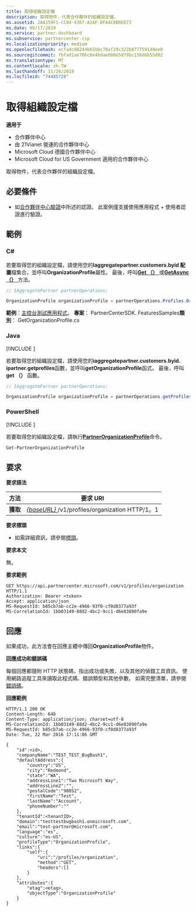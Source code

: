 ```yaml
---
title: 取得組織設定檔
description: 取得物件，代表合作夥伴的組織設定檔。
ms.assetid: 2AA159F1-CC84-4367-A2AF-DFA4C8B0E673
ms.date: 09/17/2019
ms.service: partner-dashboard
ms.subservice: partnercenter-csp
ms.localizationpriority: medium
ms.openlocfilehash: ecfa4c88244b65bbc70af29c322b877759140ee0
ms.sourcegitcommit: fbfad1ae706c8e4bdae080e5d79bc158d6b55d02
ms.translationtype: MT
ms.contentlocale: zh-TW
ms.lasthandoff: 11/26/2019
ms.locfileid: "74485728"
---
```

# <a name="get-an-organization-profile"></a>取得組織設定檔

**適用于**

- 合作夥伴中心
- 由 21Vianet 營運的合作夥伴中心
- Microsoft Cloud 德國合作夥伴中心
- Microsoft Cloud for US Government 適用的合作夥伴中心

取得物件，代表合作夥伴的組織設定檔。

## <a name="span-idprerequisitesspan-idprerequisitesspan-idprerequisitesprerequisites"></a><span id="Prerequisites"/><span id="prerequisites"/><span id="PREREQUISITES"/>必要條件

- 如[合作夥伴中心驗證](partner-center-authentication.md)中所述的認證。 此案例僅支援使用應用程式 + 使用者認證進行驗證。

## <a name="span-idexamplesspan-idexamplesspan-idexamplesexamples"></a><span id="Examples"/><span id="examples"><span id="EXAMPLES"/>範例

### <a name="c"></a>C#

若要取得您的組織設定檔，請使用您的**Iaggregatepartner.customers.byid 配置**檔集合，並呼叫**OrganizationProfile**屬性。 最後，呼叫[**Get （）** ](https://docs.microsoft.com/dotnet/api/microsoft.store.partnercenter.profiles.iorganizationprofile.get)或[**GetAsync （）** ](https://docs.microsoft.com/dotnet/api/microsoft.store.partnercenter.profiles.iorganizationprofile.getasync)方法。

```csharp
// IAggregatePartner partnerOperations;

OrganizationProfile organizationProfile = partnerOperations.Profiles.OrganizationProfile.Get();
```

**範例**：[主控台測試應用程式](console-test-app.md)。 **專案**： PartnerCenterSDK. FeaturesSamples**類別**： GetOrganizationProfile.cs

### <a name="java"></a>Java

[!INCLUDE [<Partner Center Java SDK support details>](<../includes/java-sdk-support.md>)]

若要取得您的組織設定檔，請使用您的**iaggregatepartner.customers.byid. ipartner.getprofiles**函數，並呼叫**getOrganizationProfile**函式。 最後，呼叫**get （）** 函數。

```java
// IAggregatePartner partnerOperations;

OrganizationProfile organizationProfile = partnerOperations.getProfiles().getOrganizationProfile().get();
```

### <a name="powershell"></a>PowerShell

[!INCLUDE [<Partner Center PowerShell module support details>](<../includes/powershell-module-support.md>)]

若要取得您的組織設定檔，請執行[**PartnerOrganizationProfile**](https://github.com/Microsoft/Partner-Center-PowerShell/blob/master/docs/help/Get-PartnerOrganizationProfile.md)命令。 

```powershell
Get-PartnerOrganizationProfile
```

## <a name="span-idrequestspan-idrequestspan-idrequestrequest"></a><span id="Request"/><span id="request"/><span id="REQUEST"/>要求

**要求語法**

| 方法  | 要求 URI                                                                   |
|---------|-------------------------------------------------------------------------------|
| **獲取** | [ *{baseURL}* ](partner-center-rest-urls.md)/v1/profiles/organization HTTP/1。1 |

**要求標頭**

- 如需詳細資訊，請參閱[標頭](headers.md)。

**要求本文**

無。

**要求範例**

```http
GET https://api.partnercenter.microsoft.com/v1/profiles/organization HTTP/1.1
Authorization: Bearer <token>
Accept: application/json
MS-RequestId: b85cb7ab-cc2e-4966-93f0-cf0d8377a93f
MS-CorrelationId: 1bb03149-88d2-4bc2-9cc1-d6e83890fa9e
```

## <a name="span-idresponsespan-idresponsespan-idresponseresponse"></a><span id="Response"/><span id="response"/><span id="RESPONSE"/>回應

如果成功，此方法會在回應主體中傳回**OrganizationProfile**物件。

**回應成功和錯誤碼**

每個回應都隨附 HTTP 狀態碼，指出成功或失敗，以及其他的偵錯工具資訊。 使用網路追蹤工具來讀取此程式碼、錯誤類型和其他參數。 如需完整清單，請參閱[錯誤碼](error-codes.md)。

**回應範例**

```http
HTTP/1.1 200 OK
Content-Length: 648
Content-Type: application/json; charset=utf-8
MS-CorrelationId: 1bb03149-88d2-4bc2-9cc1-d6e83890fa9e
MS-RequestId: b85cb7ab-cc2e-4966-93f0-cf0d8377a93f
Date: Tue, 22 Mar 2016 17:11:06 GMT

{
    "id":<id>,
    "companyName":"TEST_TEST_BugBash1",
    "defaultAddress":{
        "country":"US",
        "city":"Redmond",
        "state":"WA",
        "addressLine1":"Two Microsoft Way",
        "addressLine2":"",
        "postalCode":"98052",
        "firstName":"Test",
        "lastName":"Account",
        "phoneNumber":""
    },
    "tenantId":<tenantID>,
    "domain":"testtestbugbash1.onmicrosoft.com",
    "email":"test-partner@microsoft.com",
    "language":"es",
    "culture":"es-US",
    "profileType":"OrganizationProfile",
    "links":{
        "self":{
            "uri":"/profiles/organization",
            "method":"GET",
            "headers":[]
        }
    },
    "attributes":{
        "etag":<etag>,
        "objectType":"OrganizationProfile"
    }
}
```